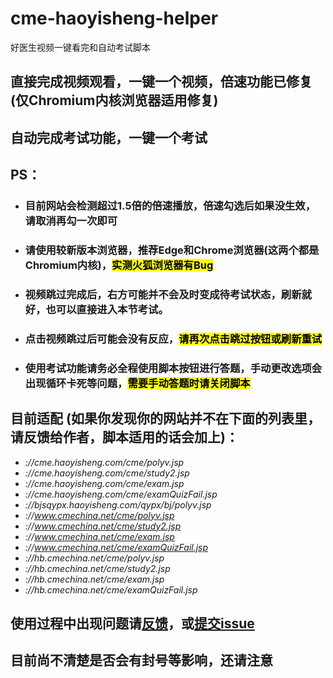 # cme-haoyisheng-helper
 好医生视频一键看完和自动考试脚本
 

## 直接完成视频观看，一键一个视频，倍速功能已修复(仅Chromium内核浏览器适用修复)

## 自动完成考试功能，一键一个考试

## PS：
* ### 目前网站会检测超过1.5倍的倍速播放，倍速勾选后如果没生效，请取消再勾一次即可
* ### 请使用较新版本浏览器，推荐Edge和Chrome浏览器(这两个都是Chromium内核)，<mark>实测火狐浏览器有Bug</mark>
* ### 视频跳过完成后，右方可能并不会及时变成待考试状态，刷新就好，也可以直接进入本节考试。
* ### 点击视频跳过后可能会没有反应，<mark>请再次点击跳过按钮或刷新重试</mark>
* ### 使用考试功能请务必全程使用脚本按钮进行答题，手动更改选项会出现循环卡死等问题，<mark>需要手动答题时请关闭脚本</mark>

## 目前适配 (如果你发现你的网站并不在下面的列表里，请反馈给作者，脚本适用的话会加上)：
+ *://cme.haoyisheng.com/cme/polyv.jsp*
+ *://cme.haoyisheng.com/cme/study2.jsp*
+ *://cme.haoyisheng.com/cme/exam.jsp*
+ *://cme.haoyisheng.com/cme/examQuizFail.jsp*
+ *://bjsqypx.haoyisheng.com/qypx/bj/polyv.jsp*
+ *://www.cmechina.net/cme/polyv.jsp*
+ *://www.cmechina.net/cme/study2.jsp*
+ *://www.cmechina.net/cme/exam.jsp*
+ *://www.cmechina.net/cme/examQuizFail.jsp*
+ *://hb.cmechina.net/cme/polyv.jsp*
+ *://hb.cmechina.net/cme/study2.jsp*
+ *://hb.cmechina.net/cme/exam.jsp*
+ *://hb.cmechina.net/cme/examQuizFail.jsp*

## 使用过程中出现问题请[反馈](https://greasyfork.org/zh-CN/scripts/452555-%E5%A5%BD%E5%8C%BB%E7%94%9F-%E8%A7%86%E9%A2%91%E4%B8%80%E9%94%AE%E5%88%B0%E5%BA%95%E4%B8%8E%E8%87%AA%E5%8A%A8%E7%AD%94%E9%A2%98/feedback)，或[提交issue](https://github.com/lim-kim930/cme-haoyisheng-helper/issues)

## 目前尚不清楚是否会有封号等影响，还请注意
